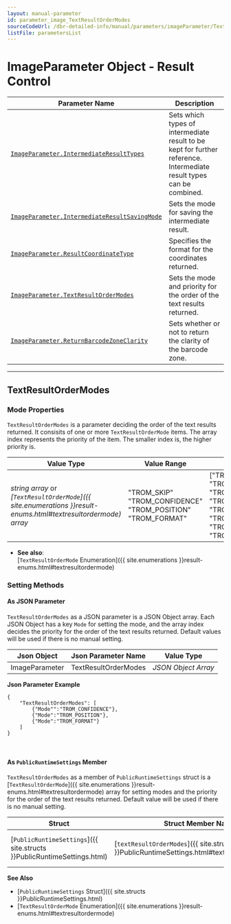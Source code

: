 ```yaml
---
layout: manual-parameter
id: parameter_image_TextResultOrderModes
sourceCodeUrl: /dbr-detailed-info/manual/parameters/imageParameter/TextResultOrderModes.md
listFile: parametersList
---
```


# ImageParameter Object - Result Control

 | Parameter Name | Description |
 | -------------- | ----------- | 
 | [`ImageParameter.IntermediateResultTypes`](result-control.md#intermediateresulttypes) | Sets which types of intermediate result to be kept for further reference. Intermediate result types can be combined. | 
 | [`ImageParameter.IntermediateResultSavingMode`](IntermediateResultSavingMode.md#intermediateresultsavingmode) | Sets the mode for saving the intermediate result. | 
 | [`ImageParameter.ResultCoordinateType`](result-control.md#resultcoordinatetype) | Specifies the format for the coordinates returned. | 
 | [`ImageParameter.TextResultOrderModes`](#textresultordermodes) | Sets the mode and priority for the order of the text results returned. | 
 | [`ImageParameter.ReturnBarcodeZoneClarity`](result-control.md#returnbarcodezoneclarity) | Sets whether or not to return the clarity of the barcode zone. |  

---

## TextResultOrderModes

### Mode Properties
`TextResultOrderModes` is a parameter deciding the order of the text results returned. It consisits of one or more `TextResultOrderMode` items. The array index represents the priority of the item. The smaller index is, the higher priority is.

| Value Type | Value Range | Default Value |
| ---------- | ----------- | ------------- |
| *string array* or *[`TextResultOrderMode`]({{ site.enumerations }}result-enums.html#textresultordermode) array* | "TROM_SKIP"<br>"TROM_CONFIDENCE"<br>"TROM_POSITION"<br>"TROM_FORMAT" | ["TROM_CONFIDENCE", "TROM_POSITION", "TROM_FORMAT", "TROM_SKIP", "TROM_SKIP", "TROM_SKIP", "TROM_SKIP", "TROM_SKIP"] |

- **See also**:   
    [`TextResultOrderMode` Enumeration]({{ site.enumerations }}result-enums.html#textresultordermode)
    
    
### Setting Methods

#### As JSON Parameter
`TextResultOrderModes` as a JSON parameter is a JSON Object array. Each JSON Object has a key `Mode` for setting the mode, and the array index decides the priority for the order of the text results returned. Default values will be used if there is no manual setting.


| Json Object |	Json Parameter Name | Value Type |
| ----------- | ------------------- | ---------- |
| ImageParameter | TextResultOrderModes | *JSON Object Array* | 

**Json Parameter Example**   
```
{
    "TextResultOrderModes": [
        {"Mode"":"TROM_CONFIDENCE"},
        {"Mode":"TROM_POSITION"},
        {"Mode":"TROM_FORMAT"}
    ]
}
```

&nbsp;


#### As `PublicRuntimeSettings` Member
`TextResultOrderModes` as a member of `PublicRuntimeSettings` struct is a [`TextResultOrderMode`]({{ site.enumerations }}result-enums.html#textresultordermode) array for setting modes and the priority for the order of the text results returned. Default value will be used if there is no manual setting.

| Struct |	Struct Member Name | Value Type |
| ------ | ------------------ | ---------- |
| [`PublicRuntimeSettings`]({{ site.structs }}PublicRuntimeSettings.html) | [`textResultOrderModes`]({{ site.structs }}PublicRuntimeSettings.html#textresultordermodes) | [`TextResultOrderMode`]({{ site.enumerations }}result-enums.html#textresultordermode)[8] |

**See Also**    
- [`PublicRuntimeSettings` Struct]({{ site.structs }}PublicRuntimeSettings.html)
- [`TextResultOrderMode` Enumeration]({{ site.enumerations }}result-enums.html#textresultordermode)

